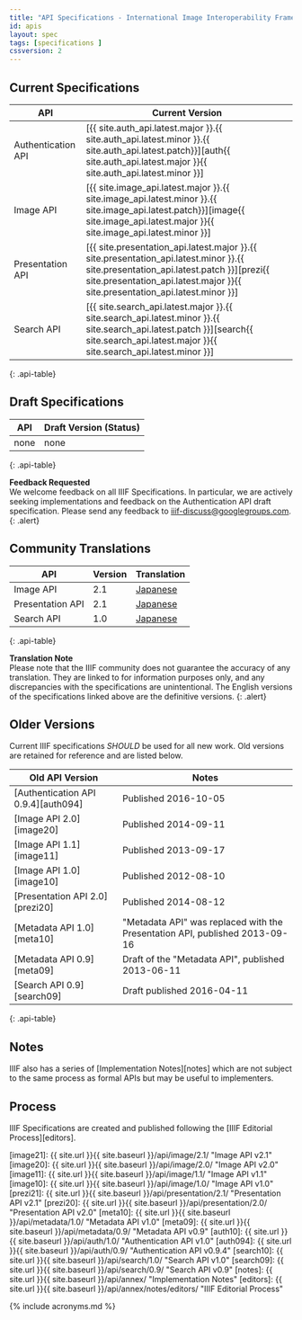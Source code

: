 ```yaml
---
title: "API Specifications - International Image Interoperability Framework™"
id: apis
layout: spec
tags: [specifications ]
cssversion: 2
---
```


## Current Specifications

| API                | Current Version |
| ------------------ | --------------- |
| Authentication API | [{{ site.auth_api.latest.major }}.{{ site.auth_api.latest.minor }}.{{ site.auth_api.latest.patch}}][auth{{ site.auth_api.latest.major }}{{ site.auth_api.latest.minor }}] |
| Image API          | [{{ site.image_api.latest.major }}.{{ site.image_api.latest.minor }}.{{ site.image_api.latest.patch}}][image{{ site.image_api.latest.major }}{{ site.image_api.latest.minor }}] |
| Presentation API   | [{{ site.presentation_api.latest.major }}.{{ site.presentation_api.latest.minor }}.{{ site.presentation_api.latest.patch }}][prezi{{ site.presentation_api.latest.major }}{{ site.presentation_api.latest.minor }}] |
| Search API   | [{{ site.search_api.latest.major }}.{{ site.search_api.latest.minor }}.{{ site.search_api.latest.patch }}][search{{ site.search_api.latest.major }}{{ site.search_api.latest.minor }}] |
{: .api-table}

## Draft Specifications

| API                | Draft Version (Status)       |
| ------------------ | ---------------------------- |
| none               | none                         |
{: .api-table}

__Feedback Requested__<br/>
We welcome feedback on all IIIF Specifications. In particular, we are actively seeking implementations and feedback on the Authentication API draft specification. Please send any feedback to [iiif-discuss@googlegroups.com][iiif-discuss].
{: .alert}

## Community Translations

| API              | Version | Translation           |
| ---------------- | ------- | --------------------- |
| Image API        | 2.1     | [Japanese][image-jp]  |
| Presentation API | 2.1     | [Japanese][prezi-jp]  |
| Search API       | 1.0     | [Japanese][search-jp] |
{: .api-table}

__Translation Note__<br/>
Please note that the IIIF community does not guarantee the accuracy of any translation. They are linked to for information purposes only, and any discrepancies with the specifications are unintentional. The English versions of the specifications linked above are the definitive versions.
{: .alert}

## Older Versions

Current IIIF specifications _SHOULD_ be used for all new work. Old versions are retained for reference and are listed below.

| Old API Version            | Notes |
| -------------------------- | ----- |
| [Authentication API 0.9.4][auth094] | Published 2016-10-05 |
| [Image API 2.0][image20]   | Published 2014-09-11 |
| [Image API 1.1][image11]   | Published 2013-09-17 |
| [Image API 1.0][image10]   | Published 2012-08-10 |
| [Presentation API 2.0][prezi20] | Published 2014-08-12 |
| [Metadata API 1.0][meta10] | "Metadata API" was replaced with the Presentation API, published 2013-09-16 |
| [Metadata API 0.9][meta09] | Draft of the "Metadata API", published 2013-06-11 |
| [Search API 0.9][search09] | Draft published 2016-04-11 |
{: .api-table}

## Notes

IIIF also has a series of [Implementation Notes][notes] which are not subject to the same process as formal APIs but may be useful to implementers.

## Process

IIIF Specifications are created and published following the [IIIF Editorial Process][editors].

[image-jp]: http://www.asahi-net.or.jp/~ax2s-kmtn/ref/iiif/apiimage2.1.html
[prezi-jp]: http://www.asahi-net.or.jp/~ax2s-kmtn/ref/iiif/apipresentation2.1.html
[search-jp]: http://www.asahi-net.or.jp/~ax2s-kmtn/ref/iiif/searchapi1.0.html

[iiif-discuss]: mailto:iiif-discuss@googlegroups.com "Email Discussion List"
[image21]: {{ site.url }}{{ site.baseurl }}/api/image/2.1/ "Image API v2.1"
[image20]: {{ site.url }}{{ site.baseurl }}/api/image/2.0/ "Image API v2.0"
[image11]: {{ site.url }}{{ site.baseurl }}/api/image/1.1/ "Image API v1.1"
[image10]: {{ site.url }}{{ site.baseurl }}/api/image/1.0/ "Image API v1.0"
[prezi21]: {{ site.url }}{{ site.baseurl }}/api/presentation/2.1/ "Presentation API v2.1"
[prezi20]: {{ site.url }}{{ site.baseurl }}/api/presentation/2.0/ "Presentation API v2.0"
[meta10]: {{ site.url }}{{ site.baseurl }}/api/metadata/1.0/ "Metadata API v1.0"
[meta09]: {{ site.url }}{{ site.baseurl }}/api/metadata/0.9/ "Metadata API v0.9"
[auth10]: {{ site.url }}{{ site.baseurl }}/api/auth/1.0/ "Authentication API v1.0"
[auth094]: {{ site.url }}{{ site.baseurl }}/api/auth/0.9/ "Authentication API v0.9.4"
[search10]: {{ site.url }}{{ site.baseurl }}/api/search/1.0/ "Search API v1.0"
[search09]: {{ site.url }}{{ site.baseurl }}/api/search/0.9/ "Search API v0.9"
[notes]: {{ site.url }}{{ site.baseurl }}/api/annex/ "Implementation Notes"
[editors]: {{ site.url }}{{ site.baseurl }}/api/annex/notes/editors/ "IIIF Editorial Process"

{% include acronyms.md %}
